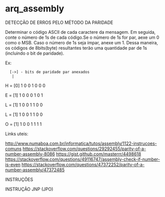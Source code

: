 # arq_assembly
DETECÇÃO DE ERROS PELO MÉTODO DA PARIDADE

Determinar o código ASCII de cada caractere da mensagem. Em seguida, conte o número de 1s de cada código.Se o número de 1s for par, aexe um 0 como o MSB. Caso o número de 1s seja ímpar, anexe um 1. Dessa maneira, os códigos de 8bits(byte) resultantes terão uma quantidade par de 1s (incluindo o bit de paridade).

Ex:

		
	  [->] - bits de paridade par anexados
	   |
H	= [0] 1 0 0 1 0 0 0<p>
E  	= [1] 1 0 0 0 1 0 1<p>
L	= [1] 1 0 0 1 1 0 0<p>
L	= [1] 1 0 0 1 1 0 0<p>
O	= [1] 1 0 0 1 1 1 1<p>




Links uteis:

http://www.numaboa.com.br/informatica/tutos/assembly/1122-instrucoes-comuns
https://stackoverflow.com/questions/29292455/parity-of-a-number-assembly-8086
https://gist.github.com/masterrr/4498618
https://stackoverflow.com/questions/49116747/assembly-check-if-number-is-even
https://stackoverflow.com/questions/47372252/parity-of-a-number-assembly/47372485


INSTRUÇÕES

INSTRUÇÃO JNP (JPO)
